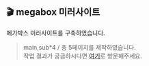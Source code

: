 ## 🎬 megabox 미러사이트
메가박스 미러사이트를 구축하였습니다.
>main,sub*4 / 총 5페이지를 제작하였습니다.<br>
>작업 결과가 궁금하시다면 [여기](https://skgud0410.github.io/megabox/)로 방문해주세요.
